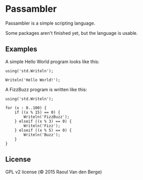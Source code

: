 # Passambler
Passambler is a simple scripting language.

Some packages aren't finished yet, but the language is usable.

## Examples
A simple Hello World program looks like this:

```
using('std.Writeln');

Writeln('Hello World!');
```

A FizzBuzz program is written like this:
```
using('std.Writeln');

for (x : 0..100) {
    if ((x % 15) == 0) {
        Writeln('FizzBuzz');
    } elseif ((x % 3) == 0) {
        Writeln('Fizz');
    } elseif ((x % 5) == 0) {
        Writeln('Buzz');
    }
}
```

## License
GPL v2 license (&copy; 2015 Raoul Van den Berge)
